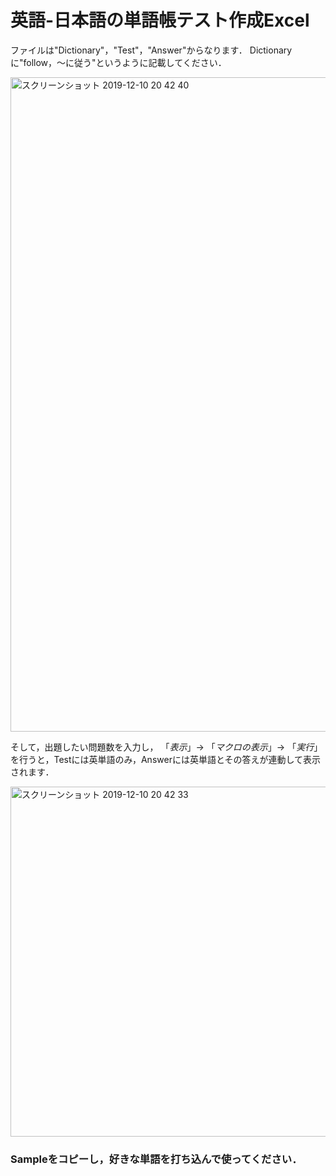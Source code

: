 <h1>英語-日本語の単語帳テスト作成Excel</h1>

ファイルは"Dictionary"，"Test"，"Answer"からなります．
Dictionaryに"follow，〜に従う"というように記載してください．

<img width="1047" alt="スクリーンショット 2019-12-10 20 42 40" src="https://user-images.githubusercontent.com/41103314/70526869-e3898280-1b8d-11ea-80e6-bca3f8880f27.png">

そして，出題したい問題数を入力し，
「*表示*」→ 「*マクロの表示*」→ 「*実行*」
を行うと，Testには英単語のみ，Answerには英単語とその答えが連動して表示されます．

<img width="560" alt="スクリーンショット 2019-12-10 20 42 33" src="https://user-images.githubusercontent.com/41103314/70526970-20ee1000-1b8e-11ea-8625-57239ebb2247.png">

<h3>Sampleをコピーし，好きな単語を打ち込んで使ってください．</h3>
